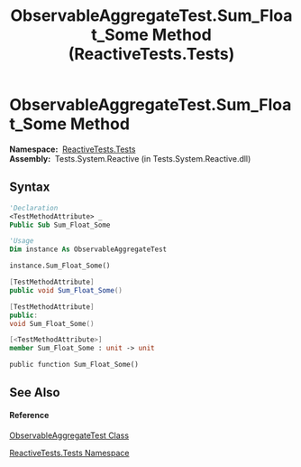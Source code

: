 ﻿---
title: ObservableAggregateTest.Sum_Float_Some Method  (ReactiveTests.Tests)
TOCTitle: Sum_Float_Some Method
ms:assetid: M:ReactiveTests.Tests.ObservableAggregateTest.Sum_Float_Some
ms:mtpsurl: https://msdn.microsoft.com/en-us/library/reactivetests.tests.observableaggregatetest.sum_float_some(v=VS.103)
ms:contentKeyID: 36620854
ms.date: 06/28/2011
mtps_version: v=VS.103
f1_keywords:
- ReactiveTests.Tests.ObservableAggregateTest.Sum_Float_Some
dev_langs:
- CSharp
- JScript
- VB
- FSharp
- c++
---

# ObservableAggregateTest.Sum\_Float\_Some Method

**Namespace:**  [ReactiveTests.Tests](hh289046\(v=vs.103\).md)  
**Assembly:**  Tests.System.Reactive (in Tests.System.Reactive.dll)

## Syntax

``` vb
'Declaration
<TestMethodAttribute> _
Public Sub Sum_Float_Some
```

``` vb
'Usage
Dim instance As ObservableAggregateTest

instance.Sum_Float_Some()
```

``` csharp
[TestMethodAttribute]
public void Sum_Float_Some()
```

``` c++
[TestMethodAttribute]
public:
void Sum_Float_Some()
```

``` fsharp
[<TestMethodAttribute>]
member Sum_Float_Some : unit -> unit 
```

``` jscript
public function Sum_Float_Some()
```

## See Also

#### Reference

[ObservableAggregateTest Class](hh314823\(v=vs.103\).md)

[ReactiveTests.Tests Namespace](hh289046\(v=vs.103\).md)

